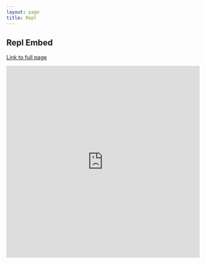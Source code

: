 ```yaml
---
layout: page
title: Repl
---
```


## Repl Embed

<a href="https://replit.com/@SamKoenig/sam-tri3">Link to full page</a>
<iframe frameborder="0" width="100%" height="500px" src="https://replit.com/@SamKoenig/sam-tri3?embed=true"></iframe>